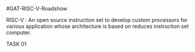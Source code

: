 #GAT-RISC-V-Roadshow

RISC-V : An open source instruction set to develop custom processors for various application whose architecture is based on reduces instruction set computer.

TASK 01
